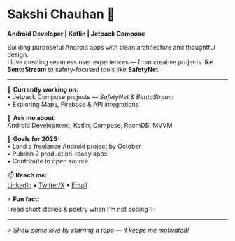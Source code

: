 # Sakshi Chauhan 👋  
**Android Developer | Kotlin | Jetpack Compose**

Building purposeful Android apps with clean architecture and thoughtful design.  
I love creating seamless user experiences — from creative projects like **BentoStream** to safety-focused tools like **SafetyNet**.

---

🔭 **Currently working on:**  
• Jetpack Compose projects — *SafetyNet* & *BentoStream*  
• Exploring Maps, Firebase & API integrations  

💬 **Ask me about:**  
Android Development, Kotlin, Compose, RoomDB, MVVM  

🥅 **Goals for 2025:**  
• Land a freelance Android project by October  
• Publish 2 production-ready apps  
• Contribute to open source  

📫 **Reach me:**  
[LinkedIn](your-linkedin-link) • [Twitter/X](your-twitter-link) • [Email](mailto:your.email@gmail.com)

⚡ **Fun fact:**  
I read short stories & poetry when I’m not coding ✨  

---

⭐ *Show some love by starring a repo — it keeps me motivated!*  
